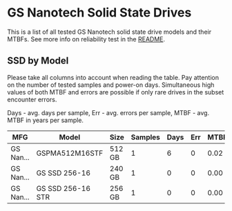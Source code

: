 GS Nanotech Solid State Drives
==============================

This is a list of all tested GS Nanotech solid state drive models and their MTBFs. See
more info on reliability test in the [README](https://github.com/linuxhw/SMART).

SSD by Model
------------

Please take all columns into account when reading the table. Pay attention on the
number of tested samples and power-on days. Simultaneous high values of both MTBF
and errors are possible if only rare drives in the subset encounter errors.

Days - avg. days per sample,
Err  - avg. errors per sample,
MTBF - avg. MTBF in years per sample.

| MFG       | Model              | Size   | Samples | Days  | Err   | MTBF |
|-----------|--------------------|--------|---------|-------|-------|------|
| GS Nan... | GSPMA512M16STF     | 512 GB | 1       | 6     | 0     | 0.02   |
| GS Nan... | GS SSD 256-16      | 240 GB | 1       | 0     | 0     | 0.00   |
| GS Nan... | GS SSD 256-16 STR  | 256 GB | 1       | 0     | 0     | 0.00   |
